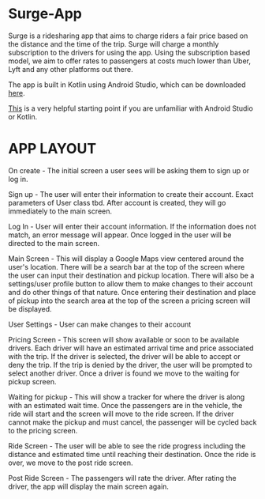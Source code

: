 # Surge-App
Surge is a ridesharing app that aims to charge riders a fair price based on the distance and the time of the trip. Surge will charge a monthly subscription to the drivers for using the app. Using the subscription based model, we aim to offer rates to passengers at costs much lower than Uber, Lyft and any other platforms out there.

The app is built in Kotlin using Android Studio, which can be downloaded [here](https://developer.android.com/studio).

[This](https://developer.android.com/courses/android-basics-compose/course) is a very helpful starting point if you are unfamiliar with Android Studio or Kotlin.

# APP LAYOUT

On create - The initial screen a user sees will be asking them to sign up or log in.

Sign up - The user will enter their information to create their account. Exact parameters of User class tbd. After account is created, they will go immediately to the main screen.

Log In - User will enter their account information. If the information does not match, an error message will appear. Once logged in the user will be directed to the main screen.

Main Screen - This will display a Google Maps view centered around the user's location. There will be a search bar at the top of the screen where the user can input their destination and pickup location. There will also be a settings/user profile button to allow them to make changes to their account and do other things of that nature. Once entering their destination and place of pickup into the search area at the top of the screen a pricing screen will be displayed.

User Settings - User can make changes to their account

Pricing Screen - This screen will show available or soon to be available drivers. Each driver will have an estimated arrival time and price associated with the trip. If the driver is selected, the driver will be able to accept or deny the trip. If the trip is denied by the driver, the user will be prompted to select another driver. Once a driver is found we move to the waiting for pickup screen.

Waiting for pickup - This will show a tracker for where the driver is along with an estimated wait time. Once the passengers are in the vehicle, the ride will start and the screen will move to the ride screen. If the driver cannot make the pickup and must cancel, the passenger will be cycled back to the pricing screen.

Ride Screen - The user will be able to see the ride progress including the distance and estimated time until reaching their destination. Once the ride is over, we move to the post ride screen.

Post Ride Screen - The passengers will rate the driver. After rating the driver, the app will display the main screen again.
